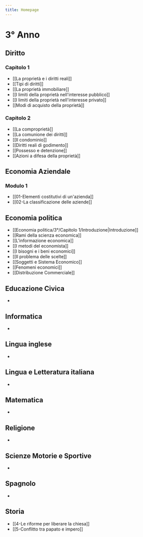 ```yaml
---
title: Homepage
---
```


# 3° Anno

## Diritto
### Capitolo 1

- [[La proprietà e i diritti reali]]
- [[Tipi di diritti]]
- [[La proprietà immobiliare]]
- [[I limiti della proprietà nell'interesse pubblico]]
- [[I limiti della proprietà nell'interesse privato]]
- [[Modi di acquisto della proprietà]]
### Capitolo 2

- [[La comproprietà]]
- [[La comunione dei diritti]]
- [[Il condominio]]
- [[Diritti reali di godimento]]
- [[Possesso e detenzione]]
- [[Azioni a difesa della proprietà]]

## Economia Aziendale
### Modulo 1
- [[01-Elementi costitutivi di un'azienda]]
- [[02-La classificazione delle aziende]]

## Economia politica
- [[Economia politica/3°/Capitolo 1/Introduzione|Introduzione]]
- [[Rami della scienza economica]]
- [[L'informazione economica]]
- [[I metodi del economista]]
- [[I bisogni e i beni economici]]
- [[Il problema delle scelte]]
- [[Soggetti e Sistema Economico]]
- [[Fenomeni economici]]
- [[Distribuzione Commerciale]]

## Educazione Civica
- 

## Informatica
- 

## Lingua inglese
- 

## Lingua e Letteratura italiana
- 

## Matematica
- 

## Religione
- 

## Scienze Motorie e Sportive
- 

## Spagnolo
- 

## Storia
-  [[4-Le riforme per liberare la chiesa]]
- [[5-Conflitto tra papato e impero]]
